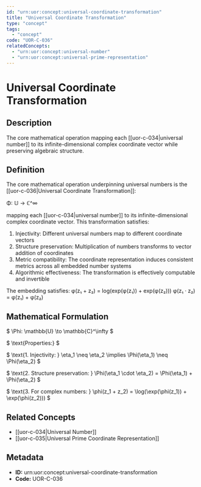 ```yaml
---
id: "urn:uor:concept:universal-coordinate-transformation"
title: "Universal Coordinate Transformation"
type: "concept"
tags:
  - "concept"
code: "UOR-C-036"
relatedConcepts:
  - "urn:uor:concept:universal-number"
  - "urn:uor:concept:universal-prime-representation"
---
```


# Universal Coordinate Transformation

## Description

The core mathematical operation mapping each [[uor-c-034|universal number]] to its infinite-dimensional complex coordinate vector while preserving algebraic structure.

## Definition

The core mathematical operation underpinning universal numbers is the [[uor-c-036|Universal Coordinate Transformation]]:

Φ: 𝕌 → ℂ^∞

mapping each [[uor-c-034|universal number]] to its infinite-dimensional complex coordinate vector. This transformation satisfies:

1. Injectivity: Different universal numbers map to different coordinate vectors
2. Structure preservation: Multiplication of numbers transforms to vector addition of coordinates
3. Metric compatibility: The coordinate representation induces consistent metrics across all embedded number systems
4. Algorithmic effectiveness: The transformation is effectively computable and invertible

The embedding satisfies:
φ(z₁ + z₂) = log(exp(φ(z₁)) + exp(φ(z₂)))
φ(z₁ · z₂) = φ(z₁) + φ(z₂)

## Mathematical Formulation

$
\Phi: \mathbb{U} \to \mathbb{C}^\infty
$

$
\text{Properties:}
$

$
\text{1. Injectivity: } \eta_1 \neq \eta_2 \implies \Phi(\eta_1) \neq \Phi(\eta_2)
$

$
\text{2. Structure preservation: } \Phi(\eta_1 \cdot \eta_2) = \Phi(\eta_1) + \Phi(\eta_2)
$

$
\text{3. For complex numbers: } \phi(z_1 + z_2) = \log(\exp(\phi(z_1)) + \exp(\phi(z_2)))
$

## Related Concepts

- [[uor-c-034|Universal Number]]
- [[uor-c-035|Universal Prime Coordinate Representation]]

## Metadata

- **ID:** urn:uor:concept:universal-coordinate-transformation
- **Code:** UOR-C-036
